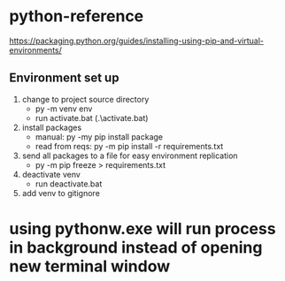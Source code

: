 # python-reference

https://packaging.python.org/guides/installing-using-pip-and-virtual-environments/

## Environment set up
1. change to project source directory
    - py -m venv env
    - run activate.bat (.\activate.bat)
1. install packages
    - manual: py -my pip install package
    - read from reqs: py -m pip install -r requirements.txt
1. send all packages to a file for easy environment replication   
    - py -m pip freeze > requirements.txt
1. deactivate venv
    - run deactivate.bat
1. add venv to gitignore


# using pythonw.exe will run process in background instead of opening new terminal window
